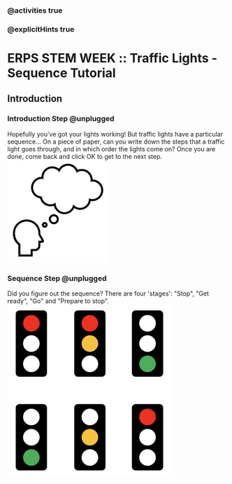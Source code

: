 ### @activities true
### @explicitHints true

# ERPS STEM WEEK :: Traffic Lights - Sequence Tutorial

## Introduction
### Introduction Step @unplugged
Hopefully you've got your lights working! But traffic lights have a particular sequence...
On a piece of paper, can you write down the steps that a traffic light goes through, and
in which order the lights come on? Once you are done, come back and click OK to get to the next step.
![Have a think](https://raw.githubusercontent.com/niaxotim/erps-traffic-lights-sequence/master/assets/think.png)

### Sequence Step @unplugged
Did you figure out the sequence? There are four 'stages': "Stop", "Get ready", "Go" and "Prepare to stop".
![Have a think](https://raw.githubusercontent.com/niaxotim/erps-traffic-lights-sequence/master/assets/sequence.png)
